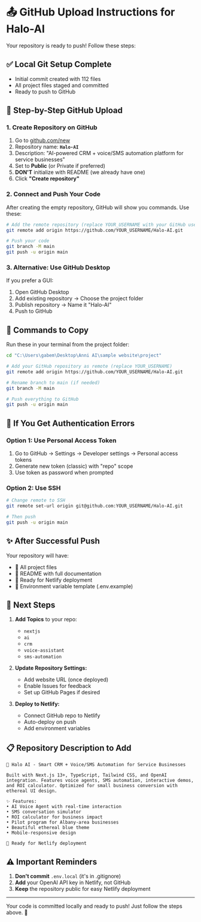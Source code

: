 # 📤 GitHub Upload Instructions for Halo-AI

Your repository is ready to push! Follow these steps:

## ✅ Local Git Setup Complete
- Initial commit created with 112 files
- All project files staged and committed
- Ready to push to GitHub

## 🚀 Step-by-Step GitHub Upload

### 1. Create Repository on GitHub
1. Go to [github.com/new](https://github.com/new)
2. Repository name: **`Halo-AI`**
3. Description: "AI-powered CRM + voice/SMS automation platform for service businesses"
4. Set to **Public** (or Private if preferred)
5. **DON'T** initialize with README (we already have one)
6. Click **"Create repository"**

### 2. Connect and Push Your Code
After creating the empty repository, GitHub will show you commands. Use these:

```bash
# Add the remote repository (replace YOUR_USERNAME with your GitHub username)
git remote add origin https://github.com/YOUR_USERNAME/Halo-AI.git

# Push your code
git branch -M main
git push -u origin main
```

### 3. Alternative: Use GitHub Desktop
If you prefer a GUI:
1. Open GitHub Desktop
2. Add existing repository → Choose the project folder
3. Publish repository → Name it "Halo-AI"
4. Push to GitHub

## 📝 Commands to Copy

Run these in your terminal from the project folder:

```bash
cd "C:\Users\gabem\Desktop\Anni AI\sample website\project"

# Add your GitHub repository as remote (replace YOUR_USERNAME)
git remote add origin https://github.com/YOUR_USERNAME/Halo-AI.git

# Rename branch to main (if needed)
git branch -M main

# Push everything to GitHub
git push -u origin main
```

## 🔧 If You Get Authentication Errors

### Option 1: Use Personal Access Token
1. Go to GitHub → Settings → Developer settings → Personal access tokens
2. Generate new token (classic) with "repo" scope
3. Use token as password when prompted

### Option 2: Use SSH
```bash
# Change remote to SSH
git remote set-url origin git@github.com:YOUR_USERNAME/Halo-AI.git

# Then push
git push -u origin main
```

## ✨ After Successful Push

Your repository will have:
- 📁 All project files
- 📝 README with full documentation
- 🚀 Ready for Netlify deployment
- 🔧 Environment variable template (.env.example)

## 🔗 Next Steps

1. **Add Topics** to your repo:
   - `nextjs`
   - `ai`
   - `crm`
   - `voice-assistant`
   - `sms-automation`

2. **Update Repository Settings:**
   - Add website URL (once deployed)
   - Enable Issues for feedback
   - Set up GitHub Pages if desired

3. **Deploy to Netlify:**
   - Connect GitHub repo to Netlify
   - Auto-deploy on push
   - Add environment variables

## 📋 Repository Description to Add

```
🤖 Halo AI - Smart CRM + Voice/SMS Automation for Service Businesses

Built with Next.js 13+, TypeScript, Tailwind CSS, and OpenAI integration. Features voice agents, SMS automation, interactive demos, and ROI calculator. Optimized for small business conversion with ethereal UI design.

✨ Features:
• AI Voice Agent with real-time interaction
• SMS conversation simulator
• ROI calculator for business impact
• Pilot program for Albany-area businesses
• Beautiful ethereal blue theme
• Mobile-responsive design

🚀 Ready for Netlify deployment
```

## ⚠️ Important Reminders

1. **Don't commit** `.env.local` (it's in .gitignore)
2. **Add** your OpenAI API key in Netlify, not GitHub
3. **Keep** the repository public for easy Netlify deployment

---

Your code is committed locally and ready to push! Just follow the steps above. 🎉